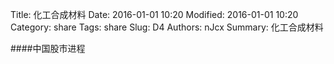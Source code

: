 Title: 化工合成材料
Date: 2016-01-01 10:20
Modified: 2016-01-01 10:20
Category: share
Tags: share
Slug: D4
Authors: nJcx
Summary: 化工合成材料


####中国股市进程

